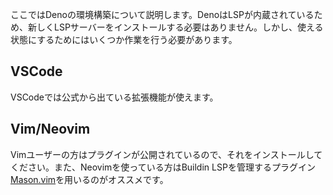 ここではDenoの環境構築について説明します。DenoはLSPが内蔵されているため、新しくLSPサーバーをインストールする必要はありません。しかし、使える状態にするためにはいくつか作業を行う必要があります。

## VSCode

VSCodeでは公式から出ている拡張機能が使えます。

## Vim/Neovim
Vimユーザーの方はプラグインが公開されているので、それをインストールしてください。また、Neovimを使っている方はBuildin LSPを管理するプラグイン[Mason.vim](https://github.com/williamboman/mason.nvim)を用いるのがオススメです。
